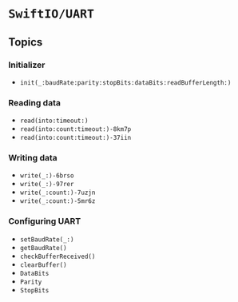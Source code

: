 # ``SwiftIO/UART``

## Topics

### Initializer

- ``init(_:baudRate:parity:stopBits:dataBits:readBufferLength:)``

### Reading data

- ``read(into:timeout:)``
- ``read(into:count:timeout:)-8km7p``
- ``read(into:count:timeout:)-37iin``

### Writing data

- ``write(_:)-6brso``
- ``write(_:)-97rer``
- ``write(_:count:)-7uzjn``
- ``write(_:count:)-5mr6z``


### Configuring UART

- ``setBaudRate(_:)``
- ``getBaudRate()``
- ``checkBufferReceived()``
- ``clearBuffer()``
- ``DataBits``
- ``Parity``
- ``StopBits``
